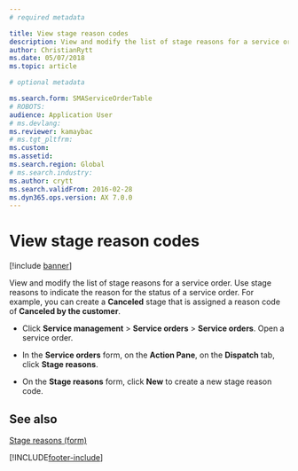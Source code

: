 ```yaml
---
# required metadata

title: View stage reason codes 
description: View and modify the list of stage reasons for a service order.
author: ChristianRytt
ms.date: 05/07/2018
ms.topic: article

# optional metadata

ms.search.form: SMAServiceOrderTable
# ROBOTS: 
audience: Application User
# ms.devlang: 
ms.reviewer: kamaybac
# ms.tgt_pltfrm: 
ms.custom: 
ms.assetid: 
ms.search.region: Global
# ms.search.industry: 
ms.author: crytt
ms.search.validFrom: 2016-02-28
ms.dyn365.ops.version: AX 7.0.0
---
```



# View stage reason codes 

[!include [banner](../includes/banner.md)]


View and modify the list of stage reasons for a service order. Use stage reasons to indicate the reason for the status of a service order. For example, you can create a **Canceled** stage that is assigned a reason code of **Canceled by the customer**.

  - Click **Service management** \> **Service orders** \> **Service orders**. Open a service order.

  - In the **Service orders** form, on the **Action Pane**, on the **Dispatch** tab, click **Stage reasons**.

  - On the **Stage reasons** form, click **New** to create a new stage reason code.

## See also

[Stage reasons (form)](https://technet.microsoft.com/library/aa582897\(v=ax.60\))

  




[!INCLUDE[footer-include](../../includes/footer-banner.md)]